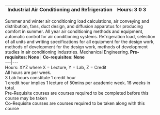 **Industrial Air Conditioning and Refrigeration** | **Hours: 3 0 3**  
---|---  
Summer and winter air conditioning load calculations, air conveying and distribution, fans, duct design, and diffusion apparatus for producing comfort in summer. All year air conditioning methods and equipment, automatic control for air conditioning systems. Refrigeration load, selection of all units and writing specifications for all equipment for the design work, methods of development for the design work, methods of development studies in air conditioning industries. Mechanical Engineering.
**Pre-requisites: None** | **Co-requisites: None**  
---|---  
Hours: XYZ where X = Lecture, Y = Lab, Z = Credit  
All hours are per week.  
3 Lab hours constitute 1 credit hour  
1 credit hour implies 1 lecture of 50mins per academic week. 16 weeks in total.  
Pre-Requisite courses are courses required to be completed before this course may be taken  
Co-Requisite courses are courses required to be taken along with this course
